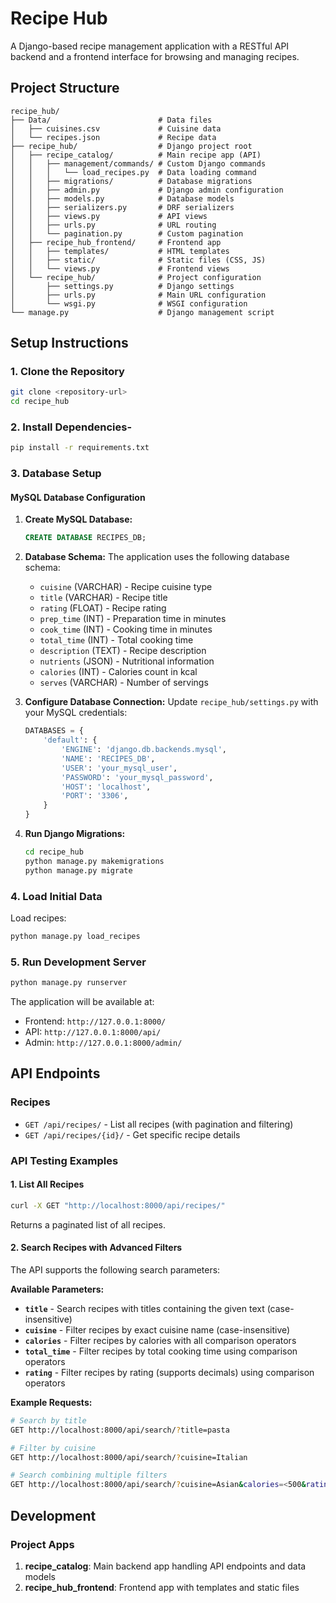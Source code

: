 # Recipe Hub

A Django-based recipe management application with a RESTful API backend and a frontend interface for browsing and managing recipes.

## Project Structure

```
recipe_hub/
├── Data/                        # Data files
│   ├── cuisines.csv             # Cuisine data
│   └── recipes.json             # Recipe data
├── recipe_hub/                  # Django project root
│   ├── recipe_catalog/          # Main recipe app (API)
│   │   ├── management/commands/ # Custom Django commands
│   │   │   └── load_recipes.py  # Data loading command
│   │   ├── migrations/          # Database migrations
│   │   ├── admin.py             # Django admin configuration
│   │   ├── models.py            # Database models
│   │   ├── serializers.py       # DRF serializers
│   │   ├── views.py             # API views
│   │   ├── urls.py              # URL routing
│   │   └── pagination.py        # Custom pagination
│   ├── recipe_hub_frontend/     # Frontend app
│   │   ├── templates/           # HTML templates
│   │   ├── static/              # Static files (CSS, JS)
│   │   └── views.py             # Frontend views
│   └── recipe_hub/              # Project configuration
│       ├── settings.py          # Django settings
│       ├── urls.py              # Main URL configuration
│       └── wsgi.py              # WSGI configuration
└── manage.py                    # Django management script
```


## Setup Instructions

### 1. Clone the Repository

```bash
git clone <repository-url>
cd recipe_hub
```

### 2. Install Dependencies-

```bash
pip install -r requirements.txt
```

### 3. Database Setup

#### MySQL Database Configuration

1. **Create MySQL Database:**
   ```sql
   CREATE DATABASE RECIPES_DB;
   ```

2. **Database Schema:**
   The application uses the following database schema:
   - `cuisine` (VARCHAR) - Recipe cuisine type
   - `title` (VARCHAR) - Recipe title
   - `rating` (FLOAT) - Recipe rating
   - `prep_time` (INT) - Preparation time in minutes
   - `cook_time` (INT) - Cooking time in minutes
   - `total_time` (INT) - Total cooking time
   - `description` (TEXT) - Recipe description
   - `nutrients` (JSON) - Nutritional information
   - `calories` (INT) - Calories count in kcal
   - `serves` (VARCHAR) - Number of servings

3. **Configure Database Connection:**
   Update `recipe_hub/settings.py` with your MySQL credentials:
   ```python
   DATABASES = {
       'default': {
           'ENGINE': 'django.db.backends.mysql',
           'NAME': 'RECIPES_DB',
           'USER': 'your_mysql_user',
           'PASSWORD': 'your_mysql_password',
           'HOST': 'localhost',
           'PORT': '3306',
       }
   }
   ```

4. **Run Django Migrations:**
   ```bash
   cd recipe_hub
   python manage.py makemigrations
   python manage.py migrate
   ```


### 4. Load Initial Data

Load recipes:

```bash
python manage.py load_recipes
```

### 5. Run Development Server

```bash
python manage.py runserver
```

The application will be available at:
- Frontend: `http://127.0.0.1:8000/`
- API: `http://127.0.0.1:8000/api/`
- Admin: `http://127.0.0.1:8000/admin/`



## API Endpoints

### Recipes
- `GET /api/recipes/` - List all recipes (with pagination and filtering)
- `GET /api/recipes/{id}/` - Get specific recipe details

### API Testing Examples

#### 1. List All Recipes
```bash
curl -X GET "http://localhost:8000/api/recipes/"
```
Returns a paginated list of all recipes.

#### 2. Search Recipes with Advanced Filters
The API supports the following search parameters:

**Available Parameters:**
- **`title`** - Search recipes with titles containing the given text (case-insensitive)
- **`cuisine`** - Filter recipes by exact cuisine name (case-insensitive)
- **`calories`** - Filter recipes by calories with all comparison operators
- **`total_time`** - Filter recipes by total cooking time using comparison operators
- **`rating`** - Filter recipes by rating (supports decimals) using comparison operators

**Example Requests:**
```bash
# Search by title
GET http://localhost:8000/api/search/?title=pasta

# Filter by cuisine
GET http://localhost:8000/api/search/?cuisine=Italian

# Search combining multiple filters
GET http://localhost:8000/api/search/?cuisine=Asian&calories=<500&rating=>=4.5
```

## Development

### Project Apps

1. **recipe_catalog**: Main backend app handling API endpoints and data models
2. **recipe_hub_frontend**: Frontend app with templates and static files
